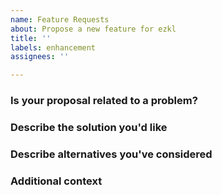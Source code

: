 ```yaml
---
name: Feature Requests
about: Propose a new feature for ezkl
title: ''
labels: enhancement
assignees: ''

---
```


<!--
Thanks for taking the time to report an issue

* For questions, ask them in [Discussions](https://github.com/zkonduit/ezkl/discussions) or the [EZKL Community Telegram Group](https://t.me/+76OjHb5CwJtkMTBh) instead

* Check to make sure someone hasn't already opened a similar [issue](https://github.com/zkonduit/ezkl/issues)
-->

### Is your proposal related to a problem?

<!--
  Provide a clear and concise description of what the problem is.
  For example, "I'm always frustrated when..."
-->

### Describe the solution you'd like

<!--
  Provide a clear and concise description of what you want to happen.
-->

### Describe alternatives you've considered

<!--
  Let us know about other solutions you've tried or researched.
-->

### Additional context

<!--
  Is there anything else you can add about the proposal?
  You might want to link to related issues here, if you haven't already.
-->

